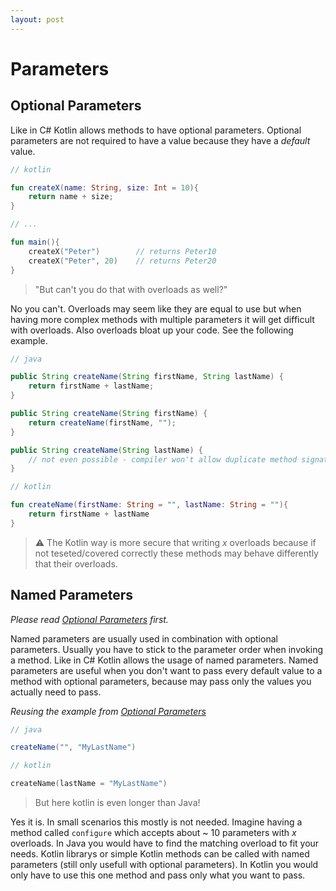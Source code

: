```yaml
---
layout: post
---
```

# Parameters

## Optional Parameters

Like in C# Kotlin allows methods to have optional parameters. Optional parameters are not required to have a value because they have a _default_ value.

``` kotlin
// kotlin

fun createX(name: String, size: Int = 10){
    return name + size;
}

// ...

fun main(){
    createX("Peter")        // returns Peter10
    createX("Peter", 20)    // returns Peter20
}
```

> "But can't you do that with overloads as well?"

No you can't. Overloads may seem like they are equal to use but when having more complex methods with multiple parameters it will get difficult with overloads. Also overloads bloat up your code. See the following example.

```java
// java

public String createName(String firstName, String lastName) {
    return firstName + lastName;
}

public String createName(String firstName) {
    return createName(firstName, "");
}

public String createName(String lastName) {
    // not even possible - compiler won't allow duplicate method signature
}
```

```kotlin
// kotlin

fun createName(firstName: String = "", lastName: String = ""){
    return firstName + lastName
}

```

> ⚠️ The Kotlin way is more secure that writing _x_ overloads because if not teseted/covered correctly these methods may behave differently that their overloads.

## Named Parameters

_Please read [Optional Parameters](03_Parameterss.md#optional-parameters) first._

Named parameters are usually used in combination with optional parameters. Usually you have to stick to the parameter order when invoking a method. Like in C# Kotlin allows the usage of named parameters. Named parameters are useful when you don't want to pass every default value to a method with optional parameters, because may pass only the values you actually need to pass.

_Reusing the example from [Optional Parameters](03_Parameters.md#optional-parameters)_

``` java
// java

createName("", "MyLastName")
```

```kotlin
// kotlin

createName(lastName = "MyLastName")
```

> But here kotlin is even longer than Java!

Yes it is. In small scenarios this mostly is not needed. Imagine having a method called `configure` which accepts about ~ 10 parameters with _x_ overloads. In Java you would have to find the matching overload to fit your needs. Kotlin librarys or simple Kotlin methods can be called with named parameters (still only usefull with optional parameters). In Kotlin you would only have to use this one method and pass only what you want to pass.